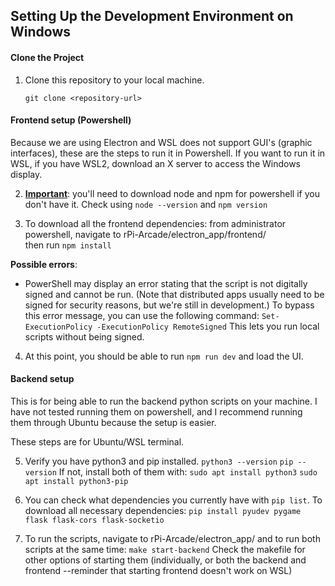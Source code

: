## Setting Up the Development Environment on Windows

#### Clone the Project
1. Clone this repository to your local machine.  
   ```
   git clone <repository-url>
   ```

#### Frontend setup (Powershell)
Because we are using Electron and WSL does not support GUI's (graphic interfaces), these are the steps to run it in Powershell. If you want to run it in WSL, if you have WSL2, download an X server to access the Windows display. 

2. **<ins>Important</ins>**: you'll need to download node and npm for powershell if you don't have it. Check using ```node --version``` and ```npm version```

2. To download all the frontend dependencies: 
from administrator powershell, navigate to rPi-Arcade/electron_app/frontend/  
then run ``` npm install ```

**Possible errors**: 
- PowerShell may display an error stating that the script is not digitally signed and cannot be run. (Note that distributed apps usually need to be signed for security reasons, but we're still in development.) To bypass this error message, you can use the following command:
```Set-ExecutionPolicy -ExecutionPolicy RemoteSigned```
This lets you run local scripts without being signed.

4. At this point, you should be able to run ```npm run dev``` and load the UI.


#### Backend setup

This is for being able to run the backend python scripts on your machine. I have not tested running them on powershell, and I recommend running them through Ubuntu because the setup is easier.

These steps are for Ubuntu/WSL terminal.

5. Verify you have python3 and pip installed. 
```python3 --version```
```pip --version```
If not, install both of them with:
```sudo apt install python3```
```sudo apt install python3-pip```

6. You can check what dependencies you currently have with ```pip list```. To download all necessary dependencies: 
```pip install pyudev pygame flask flask-cors flask-socketio```

7. To run the scripts, navigate to rPi-Arcade/electron_app/ 
and to run both scripts at the same time:
```make start-backend```
Check the makefile for other options of starting them (individually, or both the backend and frontend --reminder that starting frontend doesn't work on WSL)
